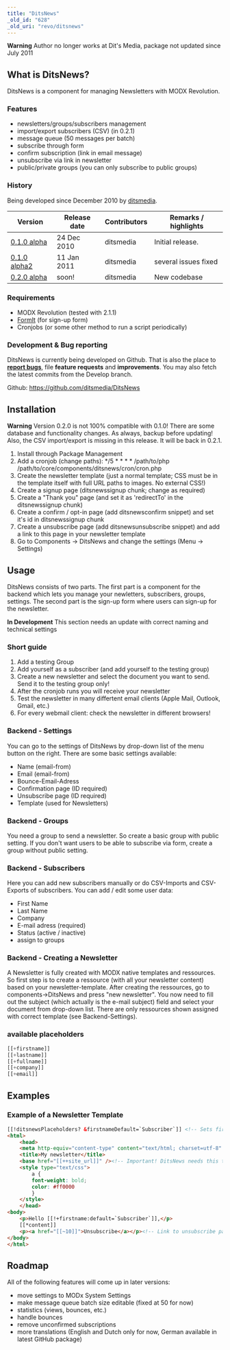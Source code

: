 ```yaml
---
title: "DitsNews"
_old_id: "628"
_old_uri: "revo/ditsnews"
---
```


**Warning**
Author no longer works at Dit's Media, package not updated since July 2011

## What is DitsNews?

DitsNews is a component for managing Newsletters with MODX Revolution.

### Features

- newsletters/groups/subscribers management
- import/export subscribers (CSV) (in 0.2.1)
- message queue (50 messages per batch)
- subscribe through form
- confirm subscription (link in email message)
- unsubscribe via link in newsletter
- public/private groups (you can only subscribe to public groups)

### History

Being developed since December 2010 by [ditsmedia](http://modx.com/extras/author/ditsmedia).

| Version                                                                                 | Release date | Contributors | Remarks / highlights |
| --------------------------------------------------------------------------------------- | ------------ | ------------ | -------------------- |
| [0.1.0 alpha](http://modx.com/extras/package/ditsnews?version=4d556d0fb2b083396d000fa4) | 24 Dec 2010  | ditsmedia    | Initial release.     |
| [0.1.0 alpha2](http://modx.com/extras/package/ditsnews)                                 | 11 Jan 2011  | ditsmedia    | several issues fixed |
| [0.2.0 alpha](http://modx.com/extras/package/ditsnews)                                  | soon!        | ditsmedia    | New codebase         |

### Requirements

- MODX Revolution (tested with 2.1.1)
- [FormIt](/extras/formit "FormIt") (for sign-up form)
- Cronjobs (or some other method to run a script periodically)

### Development & Bug reporting

DitsNews is currently being developed on Github. That is also the place to **[report bugs](https://github.com/ditsmedia/DitsNews/issues)**, file **feature requests** and **improvements**. You may also fetch the latest commits from the Develop branch.

Github: <https://github.com/ditsmedia/DitsNews>

## Installation

**Warning**
Version 0.2.0 is not 100% compatible with 0.1.0! There are some database and functionality changes. As always, backup before updating! Also, the CSV import/export is missing in this release. It will be back in 0.2.1.



1. Install through Package Management
2. Add a cronjob (change paths): \*/5 \* \* \* \* /path/to/php /path/to/core/components/ditsnews/cron/cron.php
3. Create the newsletter template (just a normal template; CSS must be in the template itself with full URL paths to images. No external CSS!)
4. Create a signup page (ditsnewssignup chunk; change as required)
5. Create a "Thank you" page (and set it as 'redirectTo' in the ditsnewssignup chunk)
6. Create a confirm / opt-in page (add ditsnewsconfirm snippet) and set it's id in ditsnewssignup chunk
7. Create a unsubscribe page (add ditsnewsunsubscribe snippet) and add a link to this page in your newsletter template
8. Go to Components -> DitsNews and change the settings (Menu -> Settings)

## Usage

DitsNews consists of two parts. The first part is a component for the backend which lets you manage your newletters, subscribers, groups, settings. The second part is the sign-up form where users can sign-up for the newsletter.

**In Development**
This section needs an update with correct naming and technical settings

### Short guide 

1. Add a testing Group
2. Add yourself as a subscriber (and add yourself to the testing group)
3. Create a new newsletter and select the document you want to send. Send it to the testing group only!
4. After the cronjob runs you will receive your newsletter
5. Test the newsletter in many differtent email clients (Apple Mail, Outlook, Gmail, etc.)
6. For every webmail client: check the newsletter in different browsers!

### Backend - Settings

You can go to the settings of DitsNews by drop-down list of the menu button on the right. There are some basic settings available:

- Name (email-from)
- Email (email-from)
- Bounce-Email-Adress
- Confirmation page (ID required)
- Unsubscribe page (ID required)
- Template (used for Newsletters)

### Backend - Groups

You need a group to send a newsletter. So create a basic group with public setting. If you don't want users to be able to subscribe via form, create a group without public setting.

### Backend - Subscribers

Here you can add new subscribers manually or do CSV-Imports and CSV-Exports of subscribers. You can add / edit some user data:

- First Name
- Last Name
- Company
- E-mail adress (required)
- Status (active / inactive)
- assign to groups

### Backend - Creating a Newsletter

A Newsletter is fully created with MODX native templates and ressources. So first step is to create a ressource (with all your newsletter content) based on your newsletter-template. After creating the ressources, go to components->DitsNews and press "new newsletter". You now need to fill out the subject (which actually is the e-mail subject) field and select your document from drop-down list. There are only ressources shown assigned with correct template (see Backend-Settings).

### available placeholders

``` php 
[[+firstname]]
[[+lastname]]
[[+fullname]]
[[+company]]
[[+email]]
```

## Examples

### Example of a Newsletter Template

``` html 
[[!ditsnewsPlaceholders? &firstnameDefault=`Subscriber`]] <!-- Sets firstname field of email newsletter to "Subscriber" when empty -->
<html>
    <head>
    <meta http-equiv="content-type" content="text/html; charset=utf-8" />
    <title>My newsletter</title>
    <base href="[[++site_url]]" /><!-- Important! DitsNews needs this to create correct URLs! -->
    <style type="text/css">
        a {
        font-weight: bold;
        color: #ff0000
        }
    </style>
    </head>
<body>
    <p>Hello [[!+firstname:default=`Subscriber`]],</p>
    [[*content]]
    <p><a href="[[~10]]">Unsubscribe</a></p><!-- Link to unsubscribe page: user data will be added while sending -->
</body>
</html>
```

## Roadmap

All of the following features will come up in later versions:

- move settings to MODx System Settings
- make message queue batch size editable (fixed at 50 for now)
- statistics (views, bounces, etc.)
- handle bounces
- remove unconfirmed subscriptions
- more translations (English and Dutch only for now, German available in latest GitHub package)
